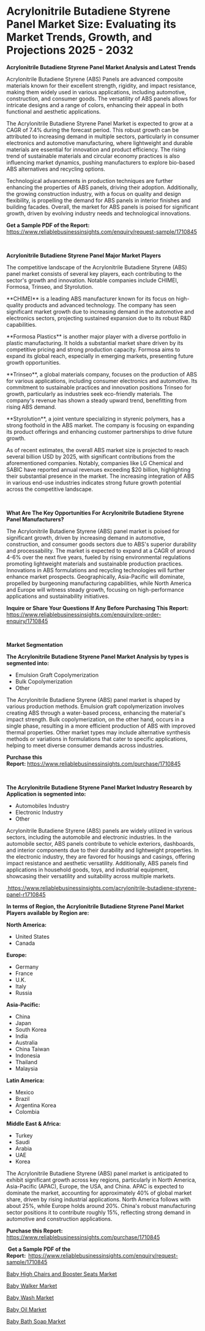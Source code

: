 <p><h1>Acrylonitrile Butadiene Styrene Panel Market Size: Evaluating its Market Trends, Growth, and Projections 2025 - 2032</h1></p><p><strong>Acrylonitrile Butadiene Styrene Panel Market Analysis and Latest Trends</strong></p>
<p><p>Acrylonitrile Butadiene Styrene (ABS) Panels are advanced composite materials known for their excellent strength, rigidity, and impact resistance, making them widely used in various applications, including automotive, construction, and consumer goods. The versatility of ABS panels allows for intricate designs and a range of colors, enhancing their appeal in both functional and aesthetic applications.</p><p>The Acrylonitrile Butadiene Styrene Panel Market is expected to grow at a CAGR of 7.4% during the forecast period. This robust growth can be attributed to increasing demand in multiple sectors, particularly in consumer electronics and automotive manufacturing, where lightweight and durable materials are essential for innovation and product efficiency. The rising trend of sustainable materials and circular economy practices is also influencing market dynamics, pushing manufacturers to explore bio-based ABS alternatives and recycling options.</p><p>Technological advancements in production techniques are further enhancing the properties of ABS panels, driving their adoption. Additionally, the growing construction industry, with a focus on quality and design flexibility, is propelling the demand for ABS panels in interior finishes and building facades. Overall, the market for ABS panels is poised for significant growth, driven by evolving industry needs and technological innovations.</p></p>
<p><strong>Get a Sample PDF of the Report:&nbsp;</strong> <a href="https://www.reliablebusinessinsights.com/enquiry/request-sample/1710845?utm_campaign=904&utm_medium=2&utm_source=Github&utm_content=ia&utm_term=10012025&utm_id=acrylonitrile-butadiene-styrene-panel">https://www.reliablebusinessinsights.com/enquiry/request-sample/1710845</a></p>
<p>&nbsp;</p>
<p><strong>Acrylonitrile Butadiene Styrene Panel Major Market Players</strong></p>
<p><p>The competitive landscape of the Acrylonitrile Butadiene Styrene (ABS) panel market consists of several key players, each contributing to the sector's growth and innovation. Notable companies include CHIMEI, Formosa, Trinseo, and Styrolution.</p><p>**CHIMEI** is a leading ABS manufacturer known for its focus on high-quality products and advanced technology. The company has seen significant market growth due to increasing demand in the automotive and electronics sectors, projecting sustained expansion due to its robust R&D capabilities.</p><p>**Formosa Plastics** is another major player with a diverse portfolio in plastic manufacturing. It holds a substantial market share driven by its competitive pricing and strong production capacity. Formosa aims to expand its global reach, especially in emerging markets, presenting future growth opportunities.</p><p>**Trinseo**, a global materials company, focuses on the production of ABS for various applications, including consumer electronics and automotive. Its commitment to sustainable practices and innovation positions Trinseo for growth, particularly as industries seek eco-friendly materials. The company's revenue has shown a steady upward trend, benefitting from rising ABS demand.</p><p>**Styrolution**, a joint venture specializing in styrenic polymers, has a strong foothold in the ABS market. The company is focusing on expanding its product offerings and enhancing customer partnerships to drive future growth.</p><p>As of recent estimates, the overall ABS market size is projected to reach several billion USD by 2025, with significant contributions from the aforementioned companies. Notably, companies like LG Chemical and SABIC have reported annual revenues exceeding $20 billion, highlighting their substantial presence in the market. The increasing integration of ABS in various end-use industries indicates strong future growth potential across the competitive landscape.</p></p>
<p>&nbsp;</p>
<p><strong>What Are The Key Opportunities For Acrylonitrile Butadiene Styrene Panel Manufacturers?</strong></p>
<p><p>The Acrylonitrile Butadiene Styrene (ABS) panel market is poised for significant growth, driven by increasing demand in automotive, construction, and consumer goods sectors due to ABS's superior durability and processability. The market is expected to expand at a CAGR of around 4-6% over the next five years, fueled by rising environmental regulations promoting lightweight materials and sustainable production practices. Innovations in ABS formulations and recycling technologies will further enhance market prospects. Geographically, Asia-Pacific will dominate, propelled by burgeoning manufacturing capabilities, while North America and Europe will witness steady growth, focusing on high-performance applications and sustainability initiatives.</p></p>
<p><strong>Inquire or Share Your Questions If Any Before Purchasing This Report:</strong> <a href="https://www.reliablebusinessinsights.com/enquiry/pre-order-enquiry/1710845?utm_campaign=904&utm_medium=2&utm_source=Github&utm_content=ia&utm_term=10012025&utm_id=acrylonitrile-butadiene-styrene-panel">https://www.reliablebusinessinsights.com/enquiry/pre-order-enquiry/1710845</a></p>
<p>&nbsp;</p>
<p><strong>Market Segmentation</strong></p>
<p><strong>The Acrylonitrile Butadiene Styrene Panel Market Analysis by types is segmented into:</strong></p>
<p><ul><li>Emulsion Graft Copolymerization</li><li>Bulk Copolymerization</li><li>Other</li></ul></p>
<p><p>The Acrylonitrile Butadiene Styrene (ABS) panel market is shaped by various production methods. Emulsion graft copolymerization involves creating ABS through a water-based process, enhancing the material's impact strength. Bulk copolymerization, on the other hand, occurs in a single phase, resulting in a more efficient production of ABS with improved thermal properties. Other market types may include alternative synthesis methods or variations in formulations that cater to specific applications, helping to meet diverse consumer demands across industries.</p></p>
<p><strong>Purchase this Report:&nbsp;</strong><a href="https://www.reliablebusinessinsights.com/purchase/1710845?utm_campaign=904&utm_medium=2&utm_source=Github&utm_content=ia&utm_term=10012025&utm_id=acrylonitrile-butadiene-styrene-panel">https://www.reliablebusinessinsights.com/purchase/1710845</a></p>
<p>&nbsp;</p>
<p><strong>The Acrylonitrile Butadiene Styrene Panel Market Industry Research by Application is segmented into:</strong></p>
<p><ul><li>Automobiles Industry</li><li>Electronic Industry</li><li>Other</li></ul></p>
<p><p>Acrylonitrile Butadiene Styrene (ABS) panels are widely utilized in various sectors, including the automobile and electronic industries. In the automobile sector, ABS panels contribute to vehicle exteriors, dashboards, and interior components due to their durability and lightweight properties. In the electronic industry, they are favored for housings and casings, offering impact resistance and aesthetic versatility. Additionally, ABS panels find applications in household goods, toys, and industrial equipment, showcasing their versatility and suitability across multiple markets.</p></p>
<p><a href="https://www.reliablebusinessinsights.com/acrylonitrile-butadiene-styrene-panel-r1710845?utm_campaign=904&utm_medium=2&utm_source=Github&utm_content=ia&utm_term=10012025&utm_id=acrylonitrile-butadiene-styrene-panel">&nbsp;https://www.reliablebusinessinsights.com/acrylonitrile-butadiene-styrene-panel-r1710845</a></p>
<p><strong>In terms of Region, the Acrylonitrile Butadiene Styrene Panel Market Players available by Region are:</strong></p>
<p>
    <p> <strong> North America: </strong>
        <ul>
            <li>United States</li>
            <li>Canada</li>
        </ul>
        </p> 
    <p> <strong> Europe: </strong>
        <ul>
            <li>Germany</li>
            <li>France</li>
            <li>U.K.</li>
            <li>Italy</li>
            <li>Russia</li>
        </ul>
        </p> 
    <p> <strong> Asia-Pacific: </strong>
        <ul>
            <li>China</li>
            <li>Japan</li>
            <li>South Korea</li>
            <li>India</li>
            <li>Australia</li>
            <li>China Taiwan</li>
            <li>Indonesia</li>
            <li>Thailand</li>
            <li>Malaysia</li>
        </ul>
        </p> 
    <p> <strong> Latin America: </strong>
        <ul>
            <li>Mexico</li>
            <li>Brazil</li>
            <li>Argentina Korea</li>
            <li>Colombia</li>
        </ul>
        </p> 
    <p> <strong> Middle East & Africa: </strong>
        <ul>
            <li>Turkey</li>
            <li>Saudi</li>
            <li>Arabia</li>
            <li>UAE</li>
            <li>Korea</li>
        </ul>
    </p>
    </p>
<p><p>The Acrylonitrile Butadiene Styrene (ABS) panel market is anticipated to exhibit significant growth across key regions, particularly in North America, Asia-Pacific (APAC), Europe, the USA, and China. APAC is expected to dominate the market, accounting for approximately 40% of global market share, driven by rising industrial applications. North America follows with about 25%, while Europe holds around 20%. China's robust manufacturing sector positions it to contribute roughly 15%, reflecting strong demand in automotive and construction applications.</p></p>
<p><strong>Purchase this Report: </strong><a href="https://www.reliablebusinessinsights.com/purchase/1710845?utm_campaign=904&utm_medium=2&utm_source=Github&utm_content=ia&utm_term=10012025&utm_id=acrylonitrile-butadiene-styrene-panel">https://www.reliablebusinessinsights.com/purchase/1710845</a></p>
<p>&nbsp;<strong>Get a Sample PDF of the Report:&nbsp;&nbsp;</strong><a href="https://www.reliablebusinessinsights.com/enquiry/request-sample/1710845?utm_campaign=904&utm_medium=2&utm_source=Github&utm_content=ia&utm_term=10012025&utm_id=acrylonitrile-butadiene-styrene-panel">https://www.reliablebusinessinsights.com/enquiry/request-sample/1710845</a></p>
<p><strong></strong></p>
<p><p><a href="https://github.com/osbornrdaflalo/Market-Research-Report-List-1/blob/main/baby-high-chairs-and-booster-seats-market.md?utm_campaign=904&utm_medium=2&utm_source=Github&utm_content=ia&utm_term=10012025&utm_id=acrylonitrile-butadiene-styrene-panel">Baby High Chairs and Booster Seats Market</a></p><p><a href="https://github.com/kimberjam0i/Market-Research-Report-List-1/blob/main/baby-walker-market.md?utm_campaign=904&utm_medium=2&utm_source=Github&utm_content=ia&utm_term=10012025&utm_id=acrylonitrile-butadiene-styrene-panel">Baby Walker Market</a></p><p><a href="https://github.com/darenph8er/Market-Research-Report-List-1/blob/main/baby-wash-market.md?utm_campaign=904&utm_medium=2&utm_source=Github&utm_content=ia&utm_term=10012025&utm_id=acrylonitrile-butadiene-styrene-panel">Baby Wash Market</a></p><p><a href="https://github.com/lashaunm5st/Market-Research-Report-List-1/blob/main/baby-oil-market.md?utm_campaign=904&utm_medium=2&utm_source=Github&utm_content=ia&utm_term=10012025&utm_id=acrylonitrile-butadiene-styrene-panel">Baby Oil Market</a></p><p><a href="https://github.com/ElviraLeka1962/Market-Research-Report-List-1/blob/main/baby-bath-soap-market.md?utm_campaign=904&utm_medium=2&utm_source=Github&utm_content=ia&utm_term=10012025&utm_id=acrylonitrile-butadiene-styrene-panel">Baby Bath Soap Market</a></p></p>